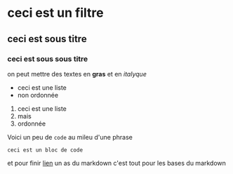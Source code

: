 # ceci est un filtre
## ceci est sous titre
### ceci est sous sous titre


on peut mettre des textes en **gras** et en *italyque*


- ceci est une liste
- non ordonnée


1. ceci est une liste
2. mais
3. ordonnée





Voici un peu de `code` au mileu d'une phrase

```
ceci est un bloc de code

```


et pour finir [lien](https://docs.github.com/en/github/writing-on-github/getting-started-with-writing-and-formatting-on-github/basic-writing-and-formatting-syntax) un as du markdown
c'est tout pour les bases du markdown
